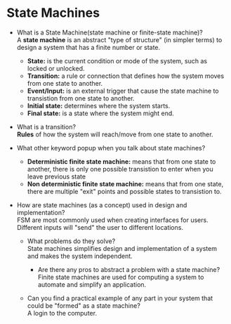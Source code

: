 # State Machines

* What is a State Machine(state machine or finite-state machine)?  
  A **state machine** is an abstract "type of structure" (in simpler terms) to design a system that has a finite number or state.  
    * **State:** is the current condition or mode of the system, such as locked or unlocked.
    * **Transition:** a rule or connection that defines how the system moves from one state to another.
    * **Event/Input:** is an external trigger that cause the state machine to transistion from one state to another.
    * **Initial state:** determines where the system starts.
    * **Final state:** is a state where the system might end.

* What is a transition?  
  **Rules** of how the system will reach/move from one state to another.

* What other keyword popup when you talk about state machines?  
  * **Deterministic finite state machine:** means that from one state to another, there is only one possible transistion to enter when you leave previous state
  * **Non deterministic finite state machine:** means that from one state, there are multiple "exit" points and possible states to transistion to.

* How are state machines (as a concept) used in design and implementation?  
  FSM are most commonly used when creating interfaces for users. Different inputs will "send" the user to different locations.     

    * What problems do they solve?  
      State machines simplifies design and implementation of a system and makes the system independent.
        * Are there any pros to abstract a problem with a state machine?  
          Finite state machines are used for computing a system to automate and simplify an application.

    * Can you find a practical example of any part in your system that could be "formed" as a state machine?  
      A login to the computer.

